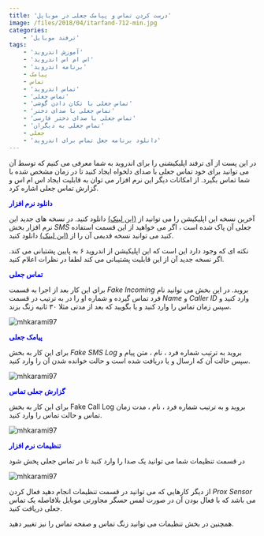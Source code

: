 ```yaml
---
title: 'درست کردن تماس و پیامک جعلی در موبایل'
image: /files/2018/04/itarfand-712-min.jpg
categories:
    - 'ترفند موبایل'
tags:
    - 'آموزش اندروید'
    - 'اس ام اس اندروید'
    - 'برنامه اندروید'
    - پیامک
    - تماس
    - 'تماس اندروید'
    - 'تماس جعلی'
    - 'تماس جعلی با تکان دادن گوشی'
    - 'تماس جعلی با صدای دختر'
    - 'تماس جعلی با صدای دختر فارسی'
    - 'تماس جعلی به دیگران'
    - جعلی
    - 'دانلود برنامه جعل تماس برای اندروید'
---
```


در این پست از آی ترفند اپلیکیشنی را برای اندروید به شما معرفی می کنیم که توسط آن می توانید برای خود تماس جعلی با صدای دلخواه ایجاد کنید تا در زمان مشخص شده با شما تماس بگیرد. از امکانات دیگر این نرم افزار می توان به قابلیت ایجاد اس ام اس و گزارش تماس جعلی اشاره کرد.

<span style="color: #0000ff;">**دانلود نرم افزار**</span>

آخرین نسخه این اپلیکیشن را می توانید از [(این لینک)](https://www.farsroid.com/fake-call-sms-call-logs/) دانلود کنید. در نسخه های جدید این نرم افزار بخش *SMS* جعلی آن پاک شده است ، اگر می خواهید از این قسمت استفاده کنید می توانید نسخه قدیمی آن را از [(این لینک)](http://www.dl.farsroid.com/app/Fake-Call-SMS-Call-Logs-PRO-4.1(www.FarsRoid.com).apk) دانلود کنید.

نکته ای که وجود دارد این است که این اپلیکیشن از اندروید ۶ به پایین پشتبانی می کند. اگر نسخه جدید آن از این قابلیت پشتیبانی می کند لطفا در نظرات اعلام کنید.

<span style="color: #0000ff;">**تماس جعلی**</span>

برای این کار بعد از اجرا به قسمت *Fake Incoming* بروید. در این بخش می توانید نام فرد تماس گیرده و شماره او را در به ترتیب در قسمت *Name* و *Caller ID* وارد کنید و سپس زمان تماس را وارد کنید و یا بگویید که بعد از مدتی مثلا ۳۰ ثانیه زنگ بزند.

![mhkarami97](/files/2018/04/itarfand-708-min.jpg)

<span style="color: #0000ff;">**پیامک جعلی**</span>

برای این کار به بخش *Fake SMS Log* بروید به ترتیب شماره فرد ، نام ، متن پیام و سپس حالت آن که ارسال و یا دریافت شده است و حالت خوانده شدن آن را وارد کنید.

![mhkarami97](/files/2018/04/itarfand-709-min.jpg)

<span style="color: #0000ff;">**گزارش جعلی تماس**</span>

برای این کار به بخش Fake Call Log بروید و به ترتیب شماره فرد ، نام ، مدت زمان تماس و حالت تماس را وارد کنید.

![mhkarami97](/files/2018/04/itarfand-710-min.jpg)

<span style="color: #0000ff;">**تنظیمات نرم افزار**</span>

در قسمت تنظیمات شما می توانید یک صدا را وارد کنید تا در تماس جعلی پخش شود

![mhkarami97](/files/2018/04/itarfand-711-min.jpg)

از دیگر کارهایی که می توانید در قسمت تنظیمات انجام دهید فعال کردن *Prox Sensor* می باشد که با فعال بودن آن در صورت لمس حسگر مجاورتی موبایل بلافاصله یک تماس جعلی دریافت کنید.

همچنین در بخش تنظیمات می توانید زنگ تماس و صفحه تماس را نیز تغییر دهید.
